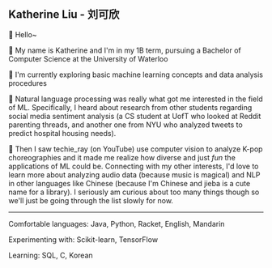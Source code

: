 ## Katherine Liu - 刘可欣

<!--
**kkatherineliu/kkatherineliu** is a ✨ _special_ ✨ repository because its `README.md` (this file) appears on your GitHub profile.

Here are some ideas to get you started:

- 🔭 I’m currently working on ... 
- 🌱 I’m currently learning ...
- 👯 I’m looking to collaborate on ...
- 🤔 I’m looking for help with ...
- 💬 Ask me about ...
- 📫 How to reach me: ...
- 😄 Pronouns: ...
- ⚡ Fun fact: ...
-->

💬 Hello~

🌻 My name is Katherine and I'm in my 1B term, pursuing a Bachelor of Computer Science at the University of Waterloo

🌱 I'm currently exploring basic machine learning concepts and data analysis procedures

🐣 Natural language processing was really what got me interested in the field of ML. Specifically, I heard about research from other students regarding social media sentiment analysis (a CS student at UofT who looked at Reddit parenting threads, and another one from NYU who analyzed tweets to predict hospital housing needs). 

💃 Then I saw techie_ray (on YouTube) use computer vision to analyze K-pop choreographies and it made me realize how diverse and just _fun_ the applications of ML could be. Connecting with my other interests, I'd love to learn more about analyzing audio data (because music is magical) and NLP in other languages like Chinese (because I'm Chinese and jieba is a cute name for a library). I seriously am curious about too many things though so we'll just be going through the list slowly for now.

<hr>

Comfortable languages: Java, Python, Racket, English, Mandarin

Experimenting with: Scikit-learn, TensorFlow

Learning: SQL, C, Korean



